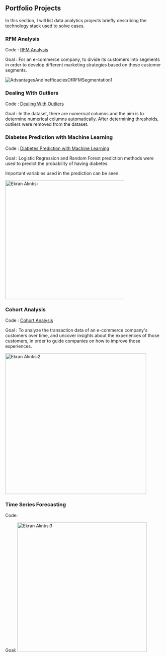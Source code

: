 ## Portfolio Projects 

In this section, I will list data analytics projects briefly describing the technology stack used to solve cases.

### RFM Analysis
Code : [RFM Analysis](https://github.com/gizemorhn/Portfolio-projects/blob/main/RFM_Analysis.ipynb)

Goal : For an e-commerce company, to divide its customers into segments in order to develop different marketing strategies based on these customer segments.


![AdvantagesAndInefficaciesOfRFMSegmentation1](https://github.com/gizemorhn/Data-Analysis-Portfolio/assets/66029047/1d4cfea0-4cef-4289-b452-ca4e62965396)

### Dealing With Outliers
Code : [Dealing With Outliers](https://github.com/gizemorhn/Portfolio-projects/blob/main/Dealing_With_Outliers.ipynb)

Goal : In the dataset, there are numerical columns and the aim is to determine numerical columns automatically. After determining thresholds, outliers were removed from the dataset. 

### Diabetes Prediction with Machine Learning
Code : [Diabetes Prediction with Machine Learning](https://github.com/gizemorhn/Portfolio-projects/blob/main/Diabetes_Prediction_with_Machine_Learning.ipynb)

Goal : Logistic Regression and Random Forest prediction methods were used to predict the probability of having diabetes.

Important variables used in the prediction can be seen.

<img width="378" alt="Ekran Alıntısı" src="https://github.com/gizemorhn/Data-Analysis-Portfolio/assets/66029047/5a814964-4d23-4d5a-a456-1dad0566548f">

### Cohort Analysis
Code : [Cohort Analysis](https://github.com/gizemorhn/Portfolio-projects/blob/main/Cohort_Analysis.ipynb)

Goal : To analyze the transaction data of an e-commerce company's customers over time, and uncover insights about the experiences of those customers, in order to guide companies on how to improve those experiences.

<img width="448" alt="Ekran Alıntısı2" src="https://github.com/gizemorhn/Data-Analysis-Portfolio/assets/66029047/cd39c2d2-f504-4a38-8678-c164bf2a810b">

### Time Series Forecasting
Code: 

Goal: 
<img width="412" alt="Ekran Alıntısı3" src="https://github.com/gizemorhn/Data-Analysis-Portfolio/assets/66029047/6231dfd5-20be-4d0d-a75a-acb87098d507">
